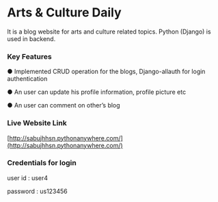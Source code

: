 # Arts & Culture Daily 

It is a blog website for arts and culture related topics. Python (Django) is used in backend.

### Key Features

●	Implemented CRUD operation for the blogs, Django-allauth for login authentication

●	An user can update his profile information, profile picture etc

●	An user can comment on other’s blog



### Live Website Link

[http://sabujhhsn.pythonanywhere.com/](http://sabujhhsn.pythonanywhere.com/)

### Credentials for login

user id : user4

password : us123456
